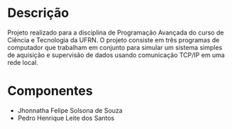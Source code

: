 # Descrição
Projeto realizado para a disciplina de Programação Avançada do curso de Ciência e Tecnologia da UFRN.
O projeto consiste em três programas de computador que trabalham em conjunto para simular um sistema simples de aquisição e supervisão de dados usando comunicação TCP/IP em uma rede local.

# Componentes
- Jhonnatha Felipe Solsona de Souza
- Pedro Henrique Leite dos Santos